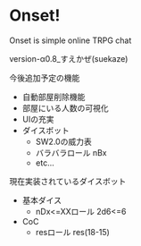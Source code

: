 # Onset!

Onset is simple online TRPG chat

version-α0.8_すえかぜ(suekaze)

今後追加予定の機能
+ 自動部屋削除機能
+ 部屋にいる人数の可視化
+ UIの充実
+ ダイスボット
  + SW2.0の威力表
  + バラバラロール nBx
  + etc...

現在実装されているダイスボット
+ 基本ダイス
  + nDx<=XXロール 2d6<=6
+ CoC
  + resロール res(18-15)
